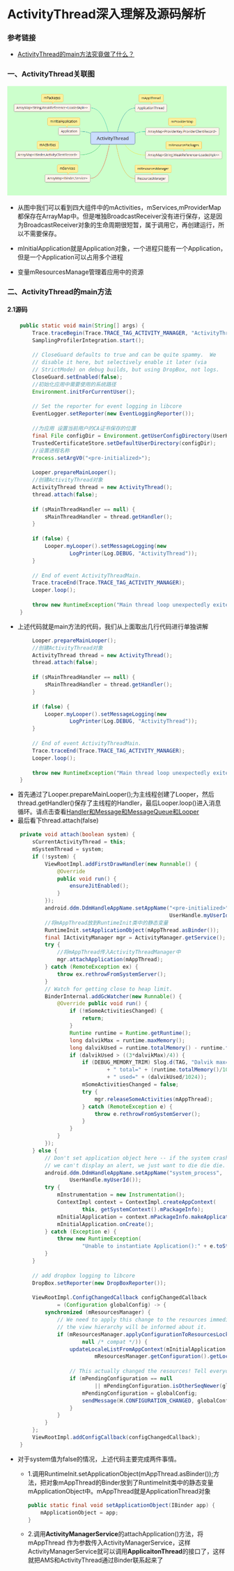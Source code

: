 # ActivityThread深入理解及源码解析

### 参考链接

* [ActivityThread的main方法究竟做了什么？](https://www.jianshu.com/p/0efc71f349c8)

### 一、ActivityThread关联图

![ActivityThread关联图](https://github.com/nullWolf007/images/raw/master/android/%E8%BF%9B%E9%98%B6/ActivityThread%E5%85%B3%E8%81%94%E5%9B%BE.png)

* 从图中我们可以看到四大组件中的mActivities，mServices,mProviderMap都保存在ArrayMap中。但是唯独BroadcastReceiver没有进行保存，这是因为BroadcastReceiver对象的生命周期很短暂，属于调用它，再创建运行，所以不需要保存。

* mInitialApplication就是Application对象，一个进程只能有一个Application，但是一个Application可以占用多个进程
* 变量mResourcesManage管理着应用中的资源

### 二、ActivityThread的main方法

#### 2.1源码

```java
    public static void main(String[] args) {
        Trace.traceBegin(Trace.TRACE_TAG_ACTIVITY_MANAGER, "ActivityThreadMain");
        SamplingProfilerIntegration.start();

        // CloseGuard defaults to true and can be quite spammy.  We
        // disable it here, but selectively enable it later (via
        // StrictMode) on debug builds, but using DropBox, not logs.
        CloseGuard.setEnabled(false);
		//初始化应用中需要使用的系统路径
        Environment.initForCurrentUser();

        // Set the reporter for event logging in libcore
        EventLogger.setReporter(new EventLoggingReporter());

        //为应用 设置当前用户的CA证书保存的位置
        final File configDir = Environment.getUserConfigDirectory(UserHandle.myUserId());
        TrustedCertificateStore.setDefaultUserDirectory(configDir);
		//设置进程名称
        Process.setArgV0("<pre-initialized>");

        Looper.prepareMainLooper();
		//创建ActivityThread对象
        ActivityThread thread = new ActivityThread();
        thread.attach(false);

        if (sMainThreadHandler == null) {
            sMainThreadHandler = thread.getHandler();
        }

        if (false) {
            Looper.myLooper().setMessageLogging(new
                    LogPrinter(Log.DEBUG, "ActivityThread"));
        }

        // End of event ActivityThreadMain.
        Trace.traceEnd(Trace.TRACE_TAG_ACTIVITY_MANAGER);
        Looper.loop();

        throw new RuntimeException("Main thread loop unexpectedly exited");
    }
```

* 上述代码就是main方法的代码，我们从上面取出几行代码进行单独讲解

```java
        Looper.prepareMainLooper();
		//创建ActivityThread对象
        ActivityThread thread = new ActivityThread();
        thread.attach(false);

        if (sMainThreadHandler == null) {
            sMainThreadHandler = thread.getHandler();
        }

        if (false) {
            Looper.myLooper().setMessageLogging(new
                    LogPrinter(Log.DEBUG, "ActivityThread"));
        }

        // End of event ActivityThreadMain.
        Trace.traceEnd(Trace.TRACE_TAG_ACTIVITY_MANAGER);
        Looper.loop();

        throw new RuntimeException("Main thread loop unexpectedly exited");
    }
```

* 首先通过了Looper.prepareMainLooper();为主线程创建了Looper，然后thread.getHandler()保存了主线程的Handler，最后Looper.loop()进入消息循环。请点击查看[Handler和Message和MessageQueue和Looper](https://github.com/nullWolf007/Android/blob/master/%E8%BF%9B%E9%98%B6/Handler%E5%92%8CMessage%E5%92%8CMessageQueue%E5%92%8CLooper.md)
* 最后看下thread.attach(false)

```java
    private void attach(boolean system) {
        sCurrentActivityThread = this;
        mSystemThread = system;
        if (!system) {
            ViewRootImpl.addFirstDrawHandler(new Runnable() {
                @Override
                public void run() {
                    ensureJitEnabled();
                }
            });
            android.ddm.DdmHandleAppName.setAppName("<pre-initialized>",
                                                    UserHandle.myUserId());
            //将mAppThread放到RuntimeInit类中的静态变量
            RuntimeInit.setApplicationObject(mAppThread.asBinder());
            final IActivityManager mgr = ActivityManager.getService();
            try {
                //将mAppThread传入ActivityThreadManager中
                mgr.attachApplication(mAppThread);
            } catch (RemoteException ex) {
                throw ex.rethrowFromSystemServer();
            }
            // Watch for getting close to heap limit.
            BinderInternal.addGcWatcher(new Runnable() {
                @Override public void run() {
                    if (!mSomeActivitiesChanged) {
                        return;
                    }
                    Runtime runtime = Runtime.getRuntime();
                    long dalvikMax = runtime.maxMemory();
                    long dalvikUsed = runtime.totalMemory() - runtime.freeMemory();
                    if (dalvikUsed > ((3*dalvikMax)/4)) {
                        if (DEBUG_MEMORY_TRIM) Slog.d(TAG, "Dalvik max=" + (dalvikMax/1024)
                                + " total=" + (runtime.totalMemory()/1024)
                                + " used=" + (dalvikUsed/1024));
                        mSomeActivitiesChanged = false;
                        try {
                            mgr.releaseSomeActivities(mAppThread);
                        } catch (RemoteException e) {
                            throw e.rethrowFromSystemServer();
                        }
                    }
                }
            });
        } else {
            // Don't set application object here -- if the system crashes,
            // we can't display an alert, we just want to die die die.
            android.ddm.DdmHandleAppName.setAppName("system_process",
                    UserHandle.myUserId());
            try {
                mInstrumentation = new Instrumentation();
                ContextImpl context = ContextImpl.createAppContext(
                        this, getSystemContext().mPackageInfo);
                mInitialApplication = context.mPackageInfo.makeApplication(true, null);
                mInitialApplication.onCreate();
            } catch (Exception e) {
                throw new RuntimeException(
                        "Unable to instantiate Application():" + e.toString(), e);
            }
        }

        // add dropbox logging to libcore
        DropBox.setReporter(new DropBoxReporter());

        ViewRootImpl.ConfigChangedCallback configChangedCallback
                = (Configuration globalConfig) -> {
            synchronized (mResourcesManager) {
                // We need to apply this change to the resources immediately, because upon returning
                // the view hierarchy will be informed about it.
                if (mResourcesManager.applyConfigurationToResourcesLocked(globalConfig,
                        null /* compat */)) {
                    updateLocaleListFromAppContext(mInitialApplication.getApplicationContext(),
                            mResourcesManager.getConfiguration().getLocales());

                    // This actually changed the resources! Tell everyone about it.
                    if (mPendingConfiguration == null
                            || mPendingConfiguration.isOtherSeqNewer(globalConfig)) {
                        mPendingConfiguration = globalConfig;
                        sendMessage(H.CONFIGURATION_CHANGED, globalConfig);
                    }
                }
            }
        };
        ViewRootImpl.addConfigCallback(configChangedCallback);
    }
```

* 对于system值为false的情况，上述代码主要完成两件事情。

  * 1.调用RuntimeInit.setApplicationObject(mAppThread.asBinder());方法，把对象mAppThread的Binder放到了RuntimeInit类中的静态变量mApplicationObject中。mAppThread就是ApplicationThread对象
  
    ```java
    public static final void setApplicationObject(IBinder app) {
    	mApplicationObject = app;
    }
    ```
  
  * 2.调用**ActivityManagerService**的attachApplication()方法，将mAppThread 作为参数传入ActivityManagerService，这样ActivityManagerService就可以调用**ApplicaitonThread**的接口了，这样就把AMS和ActivityThread通过Binder联系起来了

